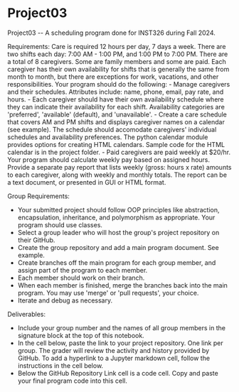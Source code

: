 # Project03

Project03 -- A scheduling program done for INST326 during Fall 2024. 

Requirements:
  Care is required 12 hours per day, 7 days a week. There are two shifts each day: 7:00 AM - 1:00 PM, and 1:00 PM to 7:00 PM. There are a total of 8 caregivers. Some are family members and some are paid. Each caregiver has their own availability for shifts that is generally the same from month to month, but there are exceptions for work, vacations, and other      responsibilities. Your program should do the following:
    - Manage caregivers and their schedules. Attributes include: name, phone, email, pay rate, and hours.
    - Each caregiver should have their own availability schedule where they can indicate their availability for each shift. Availability categories are 'preferred', 'available' (default), and 'unavailable'.
    - Create a care schedule that covers AM and PM shifts and displays caregiver names on a calendar (see example). The schedule should accomodate caregivers' individual schedules and availability preferences. The python calendar module provides options for creating HTML calendars. Sample code for the HTML calendar is in the project folder.
    - Paid caregivers are paid weekly at $20/hr. Your program should calculate weekly pay based on assigned hours. Provide a separate pay report that lists weekly (gross: hours x rate) amounts to each caregiver, along with weekly and monthly totals. The report can be a text document, or presented in GUI or HTML format.

Group Requirements:
  - Your submitted project should follow OOP principles like abstraction, encapsulation, inheritance, and polymorphism as appropriate. Your program should use classes.
  - Select a group leader who will host the group's project repository on their GitHub.
  - Create the group repository and add a main program document. See example.
  - Create branches off the main program for each group member, and assign part of the program to each member.
  - Each member should work on their branch.
  - When each member is finished, merge the branches back into the main program. You may use 'merge' or 'pull requests', your choice.
  - Iterate and debug as necessary.

Deliverables:
  - Include your group number and the names of all group members in the signature block at the top of this notebook.
  - In the cell below, paste the link to your project repository. One link per group. The grader will review the activity and history provided by GitHub. To add a hyperlink to a Jupyter markdown cell, follow the instructions in the cell below.
  - Below the GitHub Repository Link cell is a code cell. Copy and paste your final program code into this cell.
